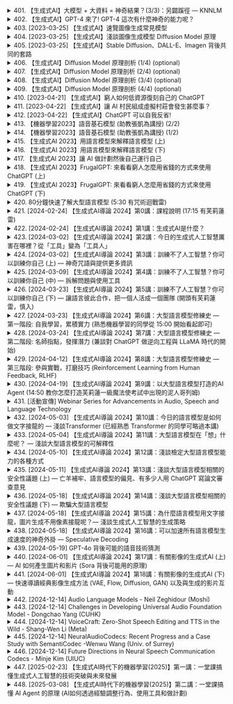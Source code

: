 <details>
<summary>401. 【生成式AI】大模型 + 大資料 = 神奇結果？(3/3)：另闢蹊徑 — KNNLM</summary><br>

<a href="https://www.youtube.com/watch?v=V-3ksGCjehU" target="_blank">
    <img src="https://img.youtube.com/vi/V-3ksGCjehU/maxresdefault.jpg" 
        alt="[Youtube]" width="200">
</a>

# 【生成式AI】大模型 + 大資料 = 神奇結果？(3/3)：另闢蹊徑 — KNNLM


</details>

<details>
<summary>402. 【生成式AI】GPT-4 來了! GPT-4 這次有什麼神奇的能力呢？</summary><br>

<a href="https://www.youtube.com/watch?v=kslijcrYizE" target="_blank">
    <img src="https://img.youtube.com/vi/kslijcrYizE/maxresdefault.jpg" 
        alt="[Youtube]" width="200">
</a>

# 【生成式AI】GPT-4 來了! GPT-4 這次有什麼神奇的能力呢？


</details>

<details>
<summary>403. [2023-03-25] 【生成式AI】速覽圖像生成常見模型</summary><br>

<a href="https://www.youtube.com/watch?v=z83Edfvgd9g" target="_blank">
    <img src="https://img.youtube.com/vi/z83Edfvgd9g/maxresdefault.jpg" 
        alt="[Youtube]" width="200">
</a>

# 【生成式AI】速覽圖像生成常見模型

### 影像常用生成模型速覽：核心概念與整理

#### 1. 核心主題
- 探討各種影像生成模型（如變分自編碼器 (VAE)、流式基模 (Flow-based Model)、擴散模型 (Diffusion Model)）及其共同點與差異。
- 強調這些模型在現代深度學習中的應用，尤其是Stable Diffusion等先進模型的成功。

#### 2. 主要觀念
- **生成模型**：通過神經網絡生成逼真的影像數據。
- **主要模型類型**：
  - **變分自編碼器 (VAE)**：結合編碼器和解碼器，學習數據的 latent representation。
  - **流式基模 (Flow-based Model)**：通過可逆變換將簡單分布映射到複雜數據分布。
  - **擴散模型 (Diffusion Model)**：逐步去噪的過程模擬物理擴散過程。

#### 3. 問題原因
- **生成低質量影像**：早期生成模型如GAN在某些情況下生成模糊或不連貫的影像。
- **缺乏解碼機制**：部分模型（如純擴散模型）依賴於複雜的解碼步驟，可能不夠高效。

#### 4. 解決方法
- **變分自編碼器 (VAE)**：
  - 引入KL散度，優化 latent space 的分布。
  - 使用可學習的編碼器和解碼器網絡，提升生成質量。
  
- **流式基模 (Flow-based Model)**：
  - 設計 invertible 網絡（如耦合層），確保編碼和解碼過程可逆。
  - 通過多次變換將簡單分布（如正態分布）轉化爲複雜數據分布。

- **擴散模型 (Diffusion Model)**：
  - 模擬物理擴散過程，逐步添加噪聲並學習去噪過程。
  - 使用 U-Net 等架構進行高效去噪。

#### 5. 優化方式
- **結合GAN**：將GAN的判別器與VAE、Flow-based或Diffusion Model結合，提升生成質量。
  - **VaE + GAN**：優化 latent space 的分布，使生成影像更接近真實數據分布。
  - **Flow-based Model + GAN**：通過判別器引導流網絡學習更好的映射。
  - **Diffusion Model + GAN**：GAN用於監督去噪過程，提升生成速度和質量。

- **混合架構**：
  - 在解碼過程中使用多層擴散步驟（如Stable Diffusion），增強生成能力。
  - 結合文本到影像的條件生成模型，實現更靈活的應用。

#### 6. 結論
- 各種影像生成模型各有優劣，選擇合適的模型取決於具體應用場景和需求。
- 擴散模型近年來表現突出，尤其在結合其他技術（如文本到影像）後展現出強大的生成能力。
- 綜合不同模型的優勢，未來的研究方向可能包括更高效的架構設計和多模態應用。

---

### 總結
這篇文章全面介紹了幾種主流的影像生成模型，分析了它們的核心原理、優缺點及優化方法，並強調了結合多種技術（如GAN）的重要性。擴散模型因其強大的生成能力而備受關注，但其他模型如VAE和Flow-based Model在特定場景下仍有其價值。未來的研究將進一步探索這些模型的融合與創新應用。
</details>

<details>
<summary>404. [2023-03-25] 【生成式AI】淺談圖像生成模型 Diffusion Model 原理</summary><br>

<a href="https://www.youtube.com/watch?v=azBugJzmz-o" target="_blank">
    <img src="https://img.youtube.com/vi/azBugJzmz-o/maxresdefault.jpg" 
        alt="[Youtube]" width="200">
</a>

# 【生成式AI】淺談圖像生成模型 Diffusion Model 原理

# 文章整理：基於擴散模型的文字輔助去噪算法研究

## 1. 核心主題
- 探討如何在圖像生成任務中結合文本描述信息，提升圖像去噪效果。

## 2. 主要觀念
- 擴散模型（Diffusion Model）是一種有效的圖像生成方法，其核心在於逐步去除圖像中的噪聲。
- 文本描述能夠爲圖像生成提供額外的語義信息，幫助模型更準確地恢復清晰圖像。

## 3. 問題原因
- 單純基於圖像的去噪過程缺乏上下文信息，難以處理複雜的圖像細節和語義結構。
- 數據量不足導致模型泛化能力有限，尤其在面對多樣化場景時表現不佳。

## 4. 解決方法
### (1) 擴散模型基本框架
- 利用逐步遞減的噪聲水平進行圖像去噪，每個步驟中使用一個噪聲預測網絡（Noise Predictor）估計當前步的噪聲，並將其從圖像中去除。
- 每一步去噪過程引入文本描述作爲額外輸入，指導噪聲預測網絡生成更符合語義的噪聲。

### (2) 文本輔助去噪機制
- 在每一步擴散過程中，將文本描述與當前圖像特徵相結合，通過多模態融合提升去噪效果。
- 通過在訓練階段同時優化圖像和文本信息，使模型能夠理解並利用文本內容指導圖像恢復。

## 5. 優化方式
- 使用大規模多模態數據集（如Lion）進行訓練，包含豐富的圖像和對應的文字描述，涵蓋多種語言。
- 在去噪過程中動態調整文本輸入的重要性，使其在不同階段發揮適當作用。

## 6. 結論
- 文本輔助擴散模型顯著提升了圖像去噪的效果，尤其在處理複雜場景和細節時表現優異。
- 大規模多模態數據的使用是提升模型性能的關鍵因素。
- 未來研究可進一步探索更高效的多模態融合方法，以及如何優化文本輸入的影響權重。
</details>

<details>
<summary>405. [2023-03-25] 【生成式AI】Stable Diffusion、DALL-E、Imagen 背後共同的套路</summary><br>

<a href="https://www.youtube.com/watch?v=JbfcAaBT66U" target="_blank">
    <img src="https://img.youtube.com/vi/JbfcAaBT66U/maxresdefault.jpg" 
        alt="[Youtube]" width="200">
</a>

# 【生成式AI】Stable Diffusion、DALL-E、Imagen 背後共同的套路

### 總述
本文介紹了一種基於擴散模型（Diffusion Model）的文字到圖像生成框架，提出了一個三階段的文字影像生成方法，並詳細解構了每個階段的核心技術與實現方式。

---

### 核心主題
- 文字到圖像的生成框架。
- 擴散模型在中間產物生成中的應用。
- 中間產物處理與解碼器的作用。

---

### 主要觀念
1. **文字編碼**：  
   - 文字通過編碼器（Encoder）轉換為語義向量，捕捉文本的 semantics information。  
   - 這些語義向量用於指導圖像生成的後續步驟。

2. **中間產物生成**：  
   - 使用擴散模型對中間產物（如 Latent Representation）逐步去噪。  
   - 擴散模型的核心在於反覆添加和去除雜訊，最終生成清晰的中間產物。

3. **圖像解碼**：  
   - 中間產物通過解碼器（Decoder）轉換為最終的彩色圖像。  
   - 解碼器負責將壓縮的表徵重建為具體的視覺內容。

---

### 問題原因
- 傳統擴散模型直接在像素級別添加雜訊，導致生成過程缺乏 semantics guidance。
- 文字到圖像的映射需要精確控制圖像的語意結構和細節。

---

### 解決方法
1. **Latent Representation 的引入**：  
   - 使用編碼器將原始圖像轉換為低維度的 Latent Representation。  
   - 在擴散過程中，雜訊直接添加到 Latent Representation 上，而非像素級別，降低了計算複雜度。

2. **階層式去噪**：  
   - 通過多個去噪步驟（Denoising Steps），逐步恢復 Latent Representation 的語義信息。  
   - 每一步都使用 Noise Predictor 來預測並去除雜訊，最終獲得清晰的中間產物。

3. **Decoder 的作用**：  
   - 解碼器將最終的 Latent Representation 轉換為具體的圖像像素。  
   - 解碼器的設計需考慮如何將低維度表徵重建為高質量的彩色圖像。

---

### 優化方式
1. **逐級去噪**：  
   - 通過多個步驟逐步恢復 Latent Representation，避免一次性去噪帶來的不穩定性。  
   - 每一步都加入雜訊，確保生成過程的可控性。

2. **語義指導**：  
   - 文字編碼器提供的語義向量用於指導擴散模型的去噪過程，使生成的圖像更符合文本描述。  
   - 這降低了盲態去噪的不確定性，提高了生成結果的質量。

3. **中間產物的可視化**：  
   - 在生成過程中，Intermediate Representation 可被解碼為模糊圖像，提供反饋用於調整模型參數。  
   - 這有助於調試和優化生成效果。

---

### 結論
1. **技術總結**：  
   - 文字到圖像的生成需要將文本信息轉換為可視化的表徵，並通過擴散模型逐步恢復語義結構。  
   - 中間產物（如 Latent Representation）在生成過程中起到了橋樑作用。

2. **未來方向**：  
   - 可進一步優化編碼器和解碼器的架構，提升生成圖像的質量和效率。  
   - 探索更多語義指導方法，使生成結果更符合文本描述。  

3. **實踐意義**：  
   - 本文提出的方法為文字到圖像的生成提供了一個高效的框架，可應用於多種視覺合成任務。  
   - 擴散模型在中間產物上的應用開拓了新的研究方向。
</details>

<details>
<summary>406. 【生成式AI】Diffusion Model 原理剖析 (1/4) (optional)</summary><br>

<a href="https://www.youtube.com/watch?v=ifCDXFdeaaM" target="_blank">
    <img src="https://img.youtube.com/vi/ifCDXFdeaaM/maxresdefault.jpg" 
        alt="[Youtube]" width="200">
</a>

# 【生成式AI】Diffusion Model 原理剖析 (1/4) (optional)


</details>

<details>
<summary>407. 【生成式AI】Diffusion Model 原理剖析 (2/4) (optional)</summary><br>

<a href="https://www.youtube.com/watch?v=73qwu77ZsTM" target="_blank">
    <img src="https://img.youtube.com/vi/73qwu77ZsTM/maxresdefault.jpg" 
        alt="[Youtube]" width="200">
</a>

# 【生成式AI】Diffusion Model 原理剖析 (2/4) (optional)


</details>

<details>
<summary>408. 【生成式AI】Diffusion Model 原理剖析 (3/4) (optional)</summary><br>

<a href="https://www.youtube.com/watch?v=m6QchXTx6wA" target="_blank">
    <img src="https://img.youtube.com/vi/m6QchXTx6wA/maxresdefault.jpg" 
        alt="[Youtube]" width="200">
</a>

# 【生成式AI】Diffusion Model 原理剖析 (3/4) (optional)


</details>

<details>
<summary>409. 【生成式AI】Diffusion Model 原理剖析 (4/4) (optional)</summary><br>

<a href="https://www.youtube.com/watch?v=67_M2qP5ssY" target="_blank">
    <img src="https://img.youtube.com/vi/67_M2qP5ssY/maxresdefault.jpg" 
        alt="[Youtube]" width="200">
</a>

# 【生成式AI】Diffusion Model 原理剖析 (4/4) (optional)


</details>

<details>
<summary>410. [2023-04-21] 【生成式AI】窮人如何低資源復刻自己的 ChatGPT</summary><br>

<a href="https://www.youtube.com/watch?v=rK_rZFew1yc" target="_blank">
    <img src="https://img.youtube.com/vi/rK_rZFew1yc/maxresdefault.jpg" 
        alt="[Youtube]" width="200">
</a>

# 【生成式AI】窮人如何低資源復刻自己的 ChatGPT

### 核心主題  
文章圍繞貧困條件下如何利用低資源複合自己的Chain GPT展開討論，探討了在有限資源背景下，通過知識遷移、自我一致性和增強學習等方法提升語言模型性能的策略。

---

### 主要觀念  
1. **知識遷移（Knowledge Destination）**：將大型語言模型作為老師，指導小模型學習，從而提升小模型的能力。  
2. **自我一致性（Self Consistency）**：讓同一模型多次回答問題，通過眾數答案提高正確率。  
3. **增強學習（Reinforcement Learning）**：利用模擬人類反饋（如GPT-4）進行模型優化。  
4. **數據反哺（Self-training）**：利用模型自動生成的數據對其進行微調，進一步提升性能。

---

### 問題原因  
1. **資源限制**：在貧困條件下，無法直接獲得足夠的算力和高質量數據來訓練大型語言模型。  
2. **數據質ᰁ不足**：可用數據可能存在偏差或不完整，影響模型性能。  
3. **自我提升瓶頸**：傳統方法難以突破模型能力的瓶頸，尤其是在缺乏外部數據的情況下。

---

### 解決方法  
1. **知識遷移**：利用已有大型語言模型（如GPT-4）作為老師，指導小模型學習。  
2. **自我一致性**：通過多次詢問同一問題並取眾數答案，提高模型的穩定性和正確率。  
3. **增強學習**：模擬真實用戶反饋，利用GPT-4生成偏好數據，進行模型訓練。  
4. **數據反哺**：收集Self Consistency過程中生成的高質量數據，對模型進行微調，進一步提升性能。

---

### 優化方式  
1. **知識遷移優化**：選擇更適合小模型學習的大模型數據，例如人機交互數據，提高遷移效果。  
2. **自我一致性優化**：結合多樣化的問題類型和數據來源，進一步提升模型的泛化能力。  
3. **增強學習策略**：設計更有效的反饋生成 mechanism，模擬更逼真的用戶行為。  
4. **數據反哺機制**：建立高效的數據收集和利用框架，最大化自動生成數據的價值。

---

### 結論  
文章提出了一套基於低資源條件下的 Chain GPT 設計方案，通過知識遷移、自我一致性和增強學習等技術，有效提升了模型性能。研究結果表明，貧困條件下仍可利用現有工具和策略，實現語言模型的進階優化，為類似場景提供了有益參考。
</details>

<details>
<summary>411. [2023-04-22] 【生成式AI】讓 AI 村民組成虛擬村莊會發生甚麼事？</summary><br>

<a href="https://www.youtube.com/watch?v=G44Lkj7XDsA" target="_blank">
    <img src="https://img.youtube.com/vi/G44Lkj7XDsA/maxresdefault.jpg" 
        alt="[Youtube]" width="200">
</a>

# 【生成式AI】讓 AI 村民組成虛擬村莊會發生甚麼事？

### 核心主題
- **Agent-Based Simulation**：基於代理的_simulation_用於模擬多agent系統的互動。
- **情節設計與劇情發展**：通過_agent_之間的互動來推動故事情節的發展。

### 主要觀念
1. **Agent 的行為特性**：
   - **Agent** 是具有簡單記憶能力的實體，能根據過去的經驗和當前狀態做出反應。
   - Agent 行為模式溫和，避免狗血情節，保持劇情的合理性和低風險。

2. **情節推動機制**：
   - 通過AGENT之間的信息傳播來推動主要情節的發展。
   - 情人節活動作為情節的核心事件，促進AGENT之間的情感交流。

3. **情節走向與結局**：
   - 克勞斯和瑪莉亞在情人節當天互相告白，最終走在一起。
   - 代理人互動促成浪漫情節的發生。

### 問題原因
1. **技術限制**：
   - 模擬器運行速度緩慢，未能及時看到情人節當天的情節發展。
   - 系統設置的簡陋性導致劇情細節不足。

2. **情節設計缺陷**：
   - 劇情缺乏深度和張力，AGENT 行為過於溫和，難以製造戲劇性衝突。
   - 情人節活動 turnout 低，未能充分展現情節的吸引力。

3. **交互限制**：
   - AGENT之間的互動受限，無法展現更豐富的情感表達。

### 解決方法
1. **技術改進**：
   - 提升模擬器運行效率，確保情節能夠順利呈現。
   - 增強系統設置，提供更多劇情細節和可能性。

2. **情節優化**：
   - 引入更多戲劇性元素，增加AGENT之間的互動與衝突。
   - 設計更有吸引力的情節來提升用戶參與度。

3. **交互改進**：
   - 確保AGENT能展現豐富的情感表達，提升情節的吸引力。

### 優化方式
1. **技術層面**：
   - 使用更高效的模擬引擎，加速系統運行。
   - 提供更詳細的劇情設定，豐富用戶體驗。

2. **內容設計**：
   - 增加AGENT之間的潛在衝突和互動，提升情節張力。
   - 設計多線情節，增加故事層次感。

3. **用戶交互**：
   - 提供更多的劇情選擇，讓用戶影響故事走向。
   - 加強AGENT的情感表達，使情節更加生動。

### 結論
- 本研究展示了基於AGENT的_simulation 在情芽數值化設計中的應用。
- 雖然在技術和情節設計上存在一些限制，但AGENT之間的互動為情節發展提供了新的可能性。
- 未來的研究可進一步優化AGENT行為模式，豐富情節內容，提升故事吸引力。
</details>

<details>
<summary>412. [2023-04-22] 【生成式AI】ChatGPT 可以自我反省!</summary><br>

<a href="https://www.youtube.com/watch?v=m7dUFlX-yQI" target="_blank">
    <img src="https://img.youtube.com/vi/m7dUFlX-yQI/maxresdefault.jpg" 
        alt="[Youtube]" width="200">
</a>

# 【生成式AI】ChatGPT 可以自我反省!

# 大型語言模型自我反省能力研究

## 核心主題  
大型語言模型（Large Language Models, LLMs）具備自我反省與優化的能力，通過反思過去的行爲和結果，改進未來任務的執行效果。

## 主要觀念  
1. **主動反省機制**：LLMs能夠生成檢討報告（Reflection），分析自身在完成任務過程中的錯誤和不足。
2. **In-Context Learning**：通過提供少量檢討報告範例，LLMs可以學習如何撰寫有效的反思內容。
3. **行爲改進**：基於反思結果，LLMs調整後續行動策略，提升任務成功率。

## 問題原因  
1. **忽略關鍵信息**：在執行任務時，模型可能未能充分利用環境中所有相關信息，導致目標未達成。
2. **策略性缺陷**：缺乏有效的行動計劃或忽視某些步驟，影響任務完成效率。

## 解決方法  
1. **生成檢討報告（Reflection）**：通過自動生成反思內容，識別任務執行中的問題和失誤。
2. **提供學習範例**：利用In-Context Learning技術，教授模型如何有效撰寫反思報告，提升自我改進能力。

## 優化方式  
1. **歷史行爲回顧**：系統性地分析過去的行爲記錄，發現規律和潛在問題。
2. **策略調整**：根據反思結果，優化行動步驟，確保關鍵目標的實現。

## 結論  
大型語言模型通過自我反省與優化機制，能夠在不修改內部參數的情況下，顯著提升任務執行效率。這種能力使LLMs具備更高的自主性和適應性，未來有望在更多領域中獨立完成複雜任務。
</details>

<details>
<summary>413. 【機器學習2023】語音基石模型 (助教張凱為講授) (2/2)</summary><br>

<a href="https://www.youtube.com/watch?v=HTAq-CPrU5s" target="_blank">
    <img src="https://img.youtube.com/vi/HTAq-CPrU5s/maxresdefault.jpg" 
        alt="[Youtube]" width="200">
</a>

# 【機器學習2023】語音基石模型 (助教張凱為講授) (2/2)


</details>

<details>
<summary>414. 【機器學習2023】語音基石模型 (助教張凱為講授) (1/2)</summary><br>

<a href="https://www.youtube.com/watch?v=m7Be7ppR6q0" target="_blank">
    <img src="https://img.youtube.com/vi/m7Be7ppR6q0/maxresdefault.jpg" 
        alt="[Youtube]" width="200">
</a>

# 【機器學習2023】語音基石模型 (助教張凱為講授) (1/2)


</details>

<details>
<summary>415. 【生成式AI 2023】用語言模型來解釋語言模型 (上)</summary><br>

<a href="https://www.youtube.com/watch?v=GBXm30qRAqg" target="_blank">
    <img src="https://img.youtube.com/vi/GBXm30qRAqg/maxresdefault.jpg" 
        alt="[Youtube]" width="200">
</a>

# 【生成式AI 2023】用語言模型來解釋語言模型 (上)


</details>

<details>
<summary>416. 【生成式AI 2023】用語言模型來解釋語言模型 (下)</summary><br>

<a href="https://www.youtube.com/watch?v=OOvhBIIHITE" target="_blank">
    <img src="https://img.youtube.com/vi/OOvhBIIHITE/maxresdefault.jpg" 
        alt="[Youtube]" width="200">
</a>

# 【生成式AI 2023】用語言模型來解釋語言模型 (下)


</details>

<details>
<summary>417. 【生成式AI 2023】讓 AI 做計劃然後自己運行自己</summary><br>

<a href="https://www.youtube.com/watch?v=eQNADlR0jSs" target="_blank">
    <img src="https://img.youtube.com/vi/eQNADlR0jSs/maxresdefault.jpg" 
        alt="[Youtube]" width="200">
</a>

# 【生成式AI 2023】讓 AI 做計劃然後自己運行自己


</details>

<details>
<summary>418. 【生成式AI 2023】FrugalGPT: 來看看窮人怎麼用省錢的方式來使用 ChatGPT (上)</summary><br>

<a href="https://www.youtube.com/watch?v=vxxPtDCb9Go" target="_blank">
    <img src="https://img.youtube.com/vi/vxxPtDCb9Go/maxresdefault.jpg" 
        alt="[Youtube]" width="200">
</a>

# 【生成式AI 2023】FrugalGPT: 來看看窮人怎麼用省錢的方式來使用 ChatGPT (上)


</details>

<details>
<summary>419. 【生成式AI 2023】FrugalGPT: 來看看窮人怎麼用省錢的方式來使用 ChatGPT (下)</summary><br>

<a href="https://www.youtube.com/watch?v=VpKN3KvSK6c" target="_blank">
    <img src="https://img.youtube.com/vi/VpKN3KvSK6c/maxresdefault.jpg" 
        alt="[Youtube]" width="200">
</a>

# 【生成式AI 2023】FrugalGPT: 來看看窮人怎麼用省錢的方式來使用 ChatGPT (下)


</details>

<details>
<summary>420. 80分鐘快速了解大型語言模型 (5:30 有咒術迴戰雷)</summary><br>

<a href="https://www.youtube.com/watch?v=wG8-IUtqu-s" target="_blank">
    <img src="https://img.youtube.com/vi/wG8-IUtqu-s/maxresdefault.jpg" 
        alt="[Youtube]" width="200">
</a>

# 80分鐘快速了解大型語言模型 (5:30 有咒術迴戰雷)


</details>

<details>
<summary>421. [2024-02-24] 【生成式AI導論 2024】第0講：課程說明 (17:15 有芙莉蓮雷)</summary><br>

<a href="https://www.youtube.com/watch?v=AVIKFXLCPY8" target="_blank">
    <img src="https://img.youtube.com/vi/AVIKFXLCPY8/maxresdefault.jpg" 
        alt="[Youtube]" width="200">
</a>

# 【生成式AI導論 2024】第0講：課程說明 (17:15 有芙莉蓮雷)

### 小節一：課程介紹
- **核心主題**：本課程為「深層式人工智慧導論」，旨在提供人工智能的基本概念和實踐經驗。
- **主要內容**：
  - 課程包含十個作業，涵蓋程式設計和模型訓練。
  - 每週公告一個作業，總體負擔適中，適合通識教育。

### 小節二：作業要求與挑戰
- **作業分類**：
  - 簡單作業（如繪制三角形）：送分題，輕松完成。
  - 中等難度作業：需一定時間完成。
  - 高難度作業（涉及模型訓練）：需要數小時甚至更長時間。
- **挑戰**：
  - 模型訓練耗時較長，可能影響截止日期前的提交。

### 小節三：資源與支持
- **資源提供**：
  - 使用CodeLab或Cargo平臺進行程式訓練。
  - 無需自備GPU，均由平臺提供算力支持。
- **外部合作**：
  - 感謝NTK達芬奇團隊的支持，提供算力和平臺批改作業。

### 小節四：模型訓練的考量
- **訓練時間**：
  - 近年來訓練時間大幅縮短，從三天到數小時。
  - 學生可在截止日期前完成訓練，避免臨時抱佛腳。
- **未來建議**：
  - 推薦學生提前規劃時間，避免因訓練耗時影響進度。

### 小節五：課程設計與目標
- **課程定位**：
  - 適合作為通識教育，提供豐富的學習內容。
  - 作為選修課負擔較輕，適合不同需求的學生。
- **教學目標**：
  - 掌握人工智能的基本概念和實踐技能。
  - 鼓勵學生對AI技術的深入理解和實際應用。

### 小節六：作業批改方式
- **批改工具**：
  - 使用大型語言模型（如GPT）進行作業批改。
  - 提高批改效率和一致性，確保公平性。

### 小節七：課程未來安排
- **pecial講座**：
  - 3月15日：MTK團隊分享生成式AI的應用與看法。
  - 5月24日：MTK技術團隊討論大型語言模型的開發經驗。

### 小結
本課程通過系統化的作業設計和豐富的資源支持，幫助學生掌握深度學習的基本知識和實踐技能。同時，.course emphasizes the importance of understanding AI technology and its practical applications, preparing students for future challenges in the field.
</details>

<details>
<summary>422. [2024-02-24] 【生成式AI導論 2024】第1講：生成式AI是什麼？</summary><br>

<a href="https://www.youtube.com/watch?v=JGtqpQXfJis" target="_blank">
    <img src="https://img.youtube.com/vi/JGtqpQXfJis/maxresdefault.jpg" 
        alt="[Youtube]" width="200">
</a>

# 【生成式AI導論 2024】第1講：生成式AI是什麼？

### 小節結構：

1. **核心主題**
   - 生成式人工智慧（Generative AI）的概念與發展。
   - 自然語言處理模型（如ChatGPT）的技術背景。
   - 生產策略在各領域（如圖片生成）中的應用。

2. **主要觀念**
   - 深層學習（Deep Learning）在生成式AI中的重要性。
   - 自動回gressive生成方法（Autoregressive Generation）及其應用。
   - 翻譯任務作為生成式AI的典型例子。

3. **問題原因**
   - 早期生成式AI技術存在的局限性，導致其未廣泛應用。
   - 技術更新換代快，舊有技術如深度學習快速被新策略取代。

4. **解決方法**
   - 採用自動回gressive生成策略（Autoregressive Generation）提升模型性能。
   - 拆解複雜物件為更小單位，按固定順序生成。

5. **優化方式**
   - 研究不同的GenerationStrategy以進一步改進模型。
   - 藉助大型語言模型（如GPT系列）提升生成能力。

6. **結論**
   - 生成式AI技術經過多年發展已取得顯著進步。
   - 將繼續研究與優化，推動更多應用落地。
</details>

<details>
<summary>423. [2024-03-02] 【生成式AI導論 2024】第2講：今日的生成式人工智慧厲害在哪裡？從「工具」變為「工具人」</summary><br>

<a href="https://www.youtube.com/watch?v=glBhOQ1_RkE" target="_blank">
    <img src="https://img.youtube.com/vi/glBhOQ1_RkE/maxresdefault.jpg" 
        alt="[Youtube]" width="200">
</a>

# 【生成式AI導論 2024】第2講：今日的生成式人工智慧厲害在哪裡？從「工具」變為「工具人」

# 文章重點整理

## 核心主題
- **人工智慧模型的限制與人類的因應策略**：探討現有AI模型的局限性，並提出人類如何透過改進自身溝通方式或訓練自有模型來克服這些限制。

## 主要觀念
1. **AI模型的固有特性**：
   - AI模型（如GPT）具備固定的函數特性，其輸出受制於內部參數且無法輕易修改。
   - 模型的行為和反應在設計之初已確定，用戶通常無法改變其核心邏輯。

2. **AI模型的局限性**：
   - 模型可能無法完全理解或滿足特定的輸入需求，導致輸出不符合期望。
   - 政治 correctness 過度可能引發意外問題（如Google Gemini事件）。

3. **人類的因應策略**：
   - **Prompt Engineering**：透過精心設計的提示（Prompt），引導模型產出理想結果。
   - **自我調整**：提升自身的提問技巧，提供更清晰或額外的資訊以優化與AI的互動。
   - **自訓模型**：利用開源模型（如Meta的Llama）調整參數，使其輸出更符合需求。

## 問題原因
- **模型限制**：
  - 現有AI模型的參數固定，用戶無法直接修改其核心行為。
  - 模型可能因設計缺陷或過度的政治 correctness 而引發不期望的結果。

- **溝通障礙**：
  - 人類與AI之間存在理解上的鴻溝，導致輸出不符合期望。

## 解決方法
1. **Prompt Engineering**：
   - 遷移提問方式，提供更清晰或額外的資訊，以引導模型產出理想的輸出。
   - 視為人類與AI溝通的藝術，透過巧妙設計提示來達成目的。

2. **自我調整**：
   - 提升自身的能力，如學習如何有效地與AI互動，提供更精準的指令或背景資訊。

3. **自訓模型**：
   - 利用開源模型，根據需求調整其參數，以獲得更符合期望的輸出。
   - 對模型進行 Surgicial 調整，解決特定問題。

## 優化方式
1. **Prompt Engineering**：
   - 研究並掌握Prompt設計技巧，提升與AI互動的效果。
   - 在下一堂課中進一步探討具體技術和方法。

2. **自我提升**：
   - 遊戲化學習：將自我調整視為一種藝術，提升溝通效率。
   - 提供更詳細或CONTEXTUAL 的指令，幫助模型更好地理解需求。

3. **自訓模型**：
   - 學習如何訓練和調整開源模型的參數，需具備一定的技術能力。
   - 證據-Based 方法：在調整模型時，基於數據和實驗結果進行微調。

## 結論
- **工具進化與人類角色的轉變**：
  - AI已從傳統工具演進為具備自主性的「工具人」，其行為需人類精心引導。
  - 未來，人類需掌握更多策略（如Prompt Engineering和模型訓練），以有效利用AI提升效率。

- **未來展望**：
  - 在下一堂課中，將深入探討Prompt Engineering的實踐技術。
  - 長期而言，學習如何訓練自有模型將成為重要技能。
</details>

<details>
<summary>424. [2024-03-02] 【生成式AI導論 2024】第3講：訓練不了人工智慧？你可以訓練你自己 (上) — 神奇咒語與提供更多資訊</summary><br>

<a href="https://www.youtube.com/watch?v=A3Yx35KrSN0" target="_blank">
    <img src="https://img.youtube.com/vi/A3Yx35KrSN0/maxresdefault.jpg" 
        alt="[Youtube]" width="200">
</a>

# 【生成式AI導論 2024】第3講：訓練不了人工智慧？你可以訓練你自己 (上) — 神奇咒語與提供更多資訊

### 文章整理重點

#### 一、核心主題
- **語言模型的在上下文中學習（In-context Learning）**  
  探討語言模型如何通過在特定情境下學習來完成任務，尤其是在缺乏直接訓練數據的情況下。

#### 二、主要觀念
1. **在上下文中學習的定義與機制**
   - 模型通過閱讀額外提供的資料（如教科書），理解並執行特定任務。
2. **零樣本學習與有指導學習的區別**
   - 零樣本學習：模型直接面對從未見過的任務，無法完成。
   - 有指導學習：模型在任務前提供相關資料，能夠完成。

#### 三、問題原因
1. **缺乏上下文支持**
   - 在沒有額外信息的情況下，語言模型無法正確執行特定任務（如翻譯稀少語言）。
2. **模型的固定性**
   - 模型的參數和能力在訓練階段已經固定，後續的學習依賴於提供的上下文。

#### 四、解決方法
1. **提供相關資料作爲上下文**
   - 在執行任務前，爲模型提供相關的背景資料或教科書，幫助其理解任務。
2. **設計有效的學習情境**
   - 通過結構化的方式引導模型閱讀和理解額外信息，提升其在特定任務中的表現。

#### 五、優化方式
1. **優化上下文提供的方法**
   - 確保提供的資料足夠詳細且相關性強。
2. **增強模型的靈活性**
   - 在模型設計上增加適應性，使其能夠更好地利用提供的上下文信息。

#### 六、結論
- **在上下文中學習的重要性**
  - 模型在缺乏直接訓練數據的情況下，通過提供額外的信息可以顯著提升其任務執行能力。
- **模型的局限性**
  - 目前的語言模型依賴於提供的上下文，一旦沒有相關信息支持，任務執行能力會大幅下降。

---

### 參考文字段落
1. 第1段：介紹主題與核心問題。  
2. 第2段：探討在上下文中學習的定義與機制。  
3. 第3段：描述零樣本學習與有指導學習的區別。  
4. 第4段：分析模型缺乏上下文支持的問題原因。  
5. 第5段：提出通過提供額外資料來解決問題的方法。  
6. 第6段：總結在上下文中學習的核心結論。
</details>

<details>
<summary>425. [2024-03-09] 【生成式AI導論 2024】第4講：訓練不了人工智慧？你可以訓練你自己 (中) — 拆解問題與使用工具</summary><br>

<a href="https://www.youtube.com/watch?v=lwe3_x50_uw" target="_blank">
    <img src="https://img.youtube.com/vi/lwe3_x50_uw/maxresdefault.jpg" 
        alt="[Youtube]" width="200">
</a>

# 【生成式AI導論 2024】第4講：訓練不了人工智慧？你可以訓練你自己 (中) — 拆解問題與使用工具

### 小節一：核心主題
- 探討大型語言模型（LLMs）在工具使用中的能力與挑戰。
- 分析LLMs如何通過自動生成適當的操作符和指令來調用外部工具。

### 小節二：主要觀念
1. **工具調用機制**：
   - LLMs能夠識別何時需要外部工具，並生成相應操作符以調用這些工具。
   - 工具的輸出結果會被整合到LLMs的後續推理過程中。

2. **工具使用中的問題**：
   - 語言模型在某些情況下會誤判何時以及如何使用工具，導致錯誤的結果。
   - 對於特定指令（如繪圖或表格生成）的過度敏感性。

3. **現有解決方案**：
   - 引入強化學習機制來優化模型對工具使用的判斷。
   - 使用特定策略（如AnyTool框架）以最大化工具使用的效率和準確性。

### 小節三：問題原因
- 模型在自我決定使用工具時，缺乏足夠的訓練數據或明確的指令，導致誤判。
- 對某些關鍵詞（如「繪圖」或「翻譯」）的過度敏感，觸發不必要的工具調用。

### 小節四：解決方法
1. **強化學習優化**：
   - 通過獎勵機制，引導模型在需要工具時準確生成操作符，並避免誤用工具。
   
2. **框架支持**：
   - 使用先進的框架（如AnyTool）來規範和優化工具調用流程。

3. **錯誤校正**：
   - 增加對常見錯誤模式的訓練，提高模型對工具使用的準確性。

### 小節五：優化方式
1. **提升訓練數據的質量和多樣性**：
   - 包括更多涉及工具使用的情境，幫助模型更好地理解何時何地調用工具。
   
2. **改進模型的指令理解和生成能力**：
   - 通過微調使模型更擅長解析用戶意圖，並準確生成相應的操作符。

3. **引入監控和反饋機制**：
   - 實時檢測模型在工具使用中的錯誤，並提供反饋以優化其行爲。

### 小節六：結論
- 大型語言模型具備強大的工具調用能力，但在靈活性和準確性上仍需進一步提升。
- 通過結合強化學習、先進框架和持續優化策略，可以顯著增強LLMs的工具使用效率和效果。
</details>

<details>
<summary>426. [2024-03-23] 【生成式AI導論 2024】第5講：訓練不了人工智慧？你可以訓練你自己 (下) — 讓語言彼此合作，把一個人活成一個團隊 (開頭有芙莉蓮雷，慎入)</summary><br>

<a href="https://www.youtube.com/watch?v=inebiWdQW-4" target="_blank">
    <img src="https://img.youtube.com/vi/inebiWdQW-4/maxresdefault.jpg" 
        alt="[Youtube]" width="200">
</a>

# 【生成式AI導論 2024】第5講：訓練不了人工智慧？你可以訓練你自己 (下) — 讓語言彼此合作，把一個人活成一個團隊 (開頭有芙莉蓮雷，慎入)

### 核心主題
- 語言模型（LLM）的團隊協作與未來發展。
- 探討語言模型在複雜任務中的潛力及挑戰。

### 主要觀念
1. **語言模型的專業分工**：
   - 每個語言模型專注於特定領域，形成專業化的分工體系。
2. **團隊協作的可能性**：
   - 語言模型可以組成團隊，共同完成複雜的任務。
3. **動態優化機制**：
   - 引入績效評估和反饋系統，優化團隊結構和效率。

### 問題原因
- 當前語言模型在複雜真實世界任務中的能力有限。
- 單一模型難以覆蓋所有領域的需求。
- 團隊協作機制尚未成熟。

### 解決方法
1. **專業分工**：
   - 開發專注於特定領域的語言模型，提升整體團隊的能力。
2. **團隊構建工具**：
   - 利用開源平臺（如Meta、ChatDev）管理語言模型團隊。
3. **動態優化網絡**：
   - 通過績效評估和反饋機制，優化團隊成員的工作表現。

### 優 化方式
1. **動態LLM代理網絡（Dynamic LLM Agent Network）**：
   - 基於工作內容的績效評分，篩選和優化團隊成員。
2. **專業技能提升**：
   - 提供針對不同領域的語言模型訓練，增強專業能力。

### 結論
- 語言模型未來可能通過專業化分工和團隊協作，承擔更多複雜任務。
- 雖然目前技術仍需完善，但其發展潛力巨大，爲未來的智能化社會提供新思路。
</details>

<details>
<summary>427. [2024-03-23] 【生成式AI導論 2024】第6講：大型語言模型修練史 — 第一階段: 自我學習，累積實力 (熟悉機器學習的同學從 15:00 開始看起即可)</summary><br>

<a href="https://www.youtube.com/watch?v=cCpErV7To2o" target="_blank">
    <img src="https://img.youtube.com/vi/cCpErV7To2o/maxresdefault.jpg" 
        alt="[Youtube]" width="200">
</a>

# 【生成式AI導論 2024】第6講：大型語言模型修練史 — 第一階段: 自我學習，累積實力 (熟悉機器學習的同學從 15:00 開始看起即可)

### 文章核心主題
本篇文章主要探討了大型語言模型（LLMs）在自我學習階段的局限性及其後續改進的可能性。

### 主要觀念
1. **自我學習的瓶頸**：大型語言模型在未受過人類指導的情況下，雖然能從網路上習得知識，但缺乏有效利用這些知識的能力。
2. **輸出控制的挑戰**：模型在回答問題時往往無法準確作答，可能會反問或提供不相干的答案，顯示出對輸出的控制不足。
3. **Prompt的重要性**：使用適當的提示詞（Prompts）可以顯著提升模型的回答能力，但依賴於嚴謹的Prompt設計。

### 問題原因
1. **無監督學習的缺陷**：自我學習模式下，模型僅能模仿數據中的表達方式，卻無法真正理解其含義。
2. **缺乏明確目標**：模型在未受指導的情況下，不清楚如何將所學知識應用於具體問題。

### 解cision方法
1. **人類介入指導**：通過設計有效的Prompt和模板，引導模型正確回答問題。
2. **後螠訓練**：對模型進行額外的微調或指令精煉（Instruction Tuning），使其更擅長理解和執行特定任務。

### 確優化方式
1. **改進Prompt工程**：不斷優化Prompt的設計，使其更符合模型的輸入需求。
2. **提升模型可控性**：通過模型架構調整或訓練策略的變化，提高模型輸出的可控性和準確性。

### 結論
大型語言模型具備潛在的巨大能力，但其自我學習階段存在明顯限制。透過人類的介入和後續改進，這些模型可以更好地發揮其潛力，為各行業帶來更多價值。
</details>

<details>
<summary>428. [2024-03-24] 【生成式AI導論 2024】第7講：大型語言模型修練史 — 第二階段: 名師指點，發揮潛力 (兼談對 ChatGPT 做逆向工程與 LLaMA 時代的開始)</summary><br>

<a href="https://www.youtube.com/watch?v=Q9cNkUPXUB8" target="_blank">
    <img src="https://img.youtube.com/vi/Q9cNkUPXUB8/maxresdefault.jpg" 
        alt="[Youtube]" width="200">
</a>

# 【生成式AI導論 2024】第7講：大型語言模型修練史 — 第二階段: 名師指點，發揮潛力 (兼談對 ChatGPT 做逆向工程與 LLaMA 時代的開始)

# 文章重點整理

## 核心主題
本文章主要探討大型語言模型（LLM）的發展、訓練數據的重要性以及如何利用現有資源進行微調（Fine-Tuning），特別是基於Meta發布的Llama模型。

---

## 主要觀念
1. **大型語言模型的能力**：如ChatGPT等模型能夠執行多種任務，包括文本生成、電子郵件撰寫、摘要生成等。
2. **訓練數據的重要性**：Instruction Fine Tuning（指令微調）需要高品質的訓練數據來提升模型性能。
3. **數據來源的限制**：獲得人類標註的高品質數據成本高昂且困難。
4. **Meta的策略改變**：Meta發布Llama等大型語言模型，降低了進入LLM開發領域的門檻。

---

## 問題原因
1. **數據匱乏**：缺乏足夠的訓練數據來支持Instruction Fine Tuning。
2. **高成本**：獲得人類標註的數據需要大量時間和資金。
3. **技術門檻**：此前缺少免費且易用的基準模型，限制了個人和小團隊進入LLM開發領域。

---

## 解決方法
1. **逆向工程ChatGPT**：
   - 通過與ChatGPT交互，生成潛在的任務和問題。
   - 使用這些生成的數據進行微調。
2. **利用Llama模型**：
   - Meta發布了Llama等基準大型語言模型，提供了免費的前期訓練參數。
3. **小團隊的策略**：
   - 獲取少量ChatGPT生成的數據，結合Llama進行微調。

---

## 優化方式
1. **數據質量提升**：儘管逆向工程獲得的數據可能不如人類標註數據優質，但仍可作為替代方案。
2. **模型共享與合作**：
   - 學術界和研究機構可以通過合作降低數據收集成本。
3. **技術生態的開放**：
   - 基於Llama等模型的微調方法，降低了LLM開發的進入門檻。

---

## 結論
1. ** democratization of LLM development**：Meta發布Llama後，人人都可以進行大型語言模型的微調，推動了LLM技術的普及。
2. **未來展望**：
   - 更多基準模型的發布將進一步降低進入障礙。
   - 學術研究和實務應用將迎來更多可能性。

---

## 附註
文章最後鼓勵讀者在作業五和六中親自體驗LLM微調，打造屬於自己的語言模型。
</details>

<details>
<summary>429. [2024-04-12] 【生成式AI導論 2024】第8講：大型語言模型修練史 — 第三階段: 參與實戰，打磨技巧 (Reinforcement Learning from Human Feedback, RLHF)</summary><br>

<a href="https://www.youtube.com/watch?v=v12IKvF6Cj8" target="_blank">
    <img src="https://img.youtube.com/vi/v12IKvF6Cj8/maxresdefault.jpg" 
        alt="[Youtube]" width="200">
</a>

# 【生成式AI導論 2024】第8講：大型語言模型修練史 — 第三階段: 參與實戰，打磨技巧 (Reinforcement Learning from Human Feedback, RLHF)

# 文章重點整理：語言模型的訓練與對齊過程

## 核心主題
- **語言模型的訓練與進化**：探討語言模型從初步預訓練到後續微調及增強學習反饋對齊（RLHF）的完整訓練流程。
- **人類偏好對模型的影響**：分析人類在模型訓練中的角色及其對模型性能的塑造作用。

## 主要觀念
1. **(language model training phases)** 語言模型的訓練分為三個階段：
   - **Pre-training（初步預訓練）**：通過大量文本數據進行無監督學習，建立基礎語言能力。
   - **Fine-tuning（微調）**：引入人類教師的指導，進一步優化模型性能。
   - **RLHF（增強學習反饋對齊）**：利用人類回饋提升模型在特定任務上的表現。

2. **(human alignment in AI training)** 人為偏好的對齊：
   - 在微調和RLHF階段，人類教師的偏好和需求被整合到模型訓練中，確保模型行為符合人類期望。
   - 對齊過程旨在平衡模型能力與人類價值觀，防止模型 deviations from intended behaviors.

3. **(challenges in model training)** 設計與訓練中的挑戰：
   - 預訓練模型初期性能有限，需後續階段進一步優化。
   - 人類回饋的主觀性可能引入偏差，影響模型學習方向。

## 問題原因
1. **(limitations of pre-trained models)** 預訓練模型的局限性：
   - 雖然預訓練模型具備基本語言能力，但缺乏特定任務的適應性。
   - 在面對複雜或ambiguous tasks時表現不足。

2. **(subjectivity in human feedback)** 人類回饋的主觀性：
   - 不同人類教師可能提供不同的反饋，導致模型訓練的一致性問題。
   - 人類自身對某些問題的理解可能存在偏見，影響回饋的質量。

3. **(future challenges in AI development)** 未來AI發展的挑戰：
   - 當模型能力超越人類時，如何獲取 accurate feedback 成為難題。
   - 面對人類無法判斷的複雜問題，模型自我進步的機制尚不明確。

## 解決方法
1. **(fine-tuning techniques)** 微調技術：
   - 在預訓練模型基礎上，使用特定數據或任務進行進一步訓練，提升模型在目標領域的性能。

2. **(RLHF mechanisms)** 增強學習反饋對齊機制：
   - 引入人類專家的實時反饋，指導模型行為，使其更符合人類期望。
   - 通過.reward shaping 和.policy gradient methods 等技術實現模型優化。

3. **(future research directions)** 未來研究方向：
   - 探索自動化反饋機制，減少對人類教師的依賴。
   - 開發更 advanced alignment techniques，應對複雜問題的挑戰。

## 優化方式
1. **(improving feedback mechanisms)** 提升反饋機制的有效性：
   - 設計更加客觀和系統化的評分標準，降低主觀性影響。
   - 利用多方反饋或 consensus methods 確保訓練數據的質量。

2. **(enhancing model capabilities)** 增強模型能力：
   - 開發更 advanced architectures 和 training algorithms，提升模型理解和判斷能力。
   - 研究模型自反思和自我修正機制，實現自主學習。

3. **(ensuring ethical AI development)** 確保AI開發的倫理性：
   - 立明確的倫理框架，規範模型訓練和應用過程。
   - 加強跨學科合作，平衡技術發展與社會影響。

## 結論
- **模型訓練的階段性進化**：從初步預訓練到後續微調及RLHF，語言模型的能力逐漸提升，並更加符合人類需求。
- **人為因素的重要性**：在模型訓練中，人類教師的指導扮演關鍵角色，但其主觀性也帶來挑戰。
- **未來發展的潛力與挑戰**：隨著模型能力的提升，如何確保其正確使用和進一步進化成為亟待解決的問題。

---

此文整理展示了語言模型訓練過程中的核心要素，強調了人類在模型對齊中的作用，並提出了未來研究的方向和倫理考量。
</details>

<details>
<summary>430. [2024-04-19] 【生成式AI導論 2024】第9講：以大型語言模型打造的AI Agent (14:50 教你怎麼打造芙莉蓮一級魔法使考試中出現的泥人哥列姆)</summary><br>

<a href="https://www.youtube.com/watch?v=bJZTJ7MjYqg" target="_blank">
    <img src="https://img.youtube.com/vi/bJZTJ7MjYqg/maxresdefault.jpg" 
        alt="[Youtube]" width="200">
</a>

# 【生成式AI導論 2024】第9講：以大型語言模型打造的AI Agent (14:50 教你怎麼打造芙莉蓮一級魔法使考試中出現的泥人哥列姆)

# 文章重點整理

## 核心主題
- **AI Agent 的未來與應用**：探討基於大型語言模型的AI代理在虛擬世界中的潛在應用與發展。

## 主要觀念
1. **AI Agent 的定義與能力**：
   - AI-Agent 能夠根據環境變化調整行動，具備反思與經驗學習的能力。
2. **技術基礎**：
   - 基於大型語言模型（LLM），結合外部環境的感知與互動。

## 問題原因
- **環境動態性**：外界環境的不確定性和威脅（如複製體的襲擊）會影響AI-Agent的行動計畫。
- **缺乏經驗記憶**：初期缺乏經驗導致行動策略不足。

## 解決方法
1. **行動計畫的動態調整**：
   - 異常狀態下，AI-Agent 可根據環境變化重新制定行動計畫（如DEPS-paper）。
2. **反思與經驗學習**：
   - 過去經驗可儲存為記憶，用於未來相似狀況下的策略優化（React 與 Reflection-paper）。

## 優化方式
1. **經驗反饋機制**：
   - 通過反思炌整理經驗，提升未來行動的智慧性。
2. **外部感知與警戒**：
   - 在執行主要任務時，保持對環境的高度警覺，以應對突發威脅。

## 結論
- **前景展望**：未來一兩年內，基於LLM的AI-Agent 將會普及，在各行各業中發揮重要作用。
- **研究建議**：
  - 深入探究語言模型在動態環境中的應用與改進。
  - 探索反思學習機制的深度與廣度。

---

以上整理結構清晰，涵蓋了文章的主要內容與核心思想。
</details>

<details>
<summary>431. [活動宣傳] Webinar Series for Advancements in Audio, Speech and Language Technology</summary><br>

<a href="https://www.youtube.com/watch?v=2QC9VEBkaqk" target="_blank">
    <img src="https://img.youtube.com/vi/2QC9VEBkaqk/maxresdefault.jpg" 
        alt="[Youtube]" width="200">
</a>

# [活動宣傳] Webinar Series for Advancements in Audio, Speech and Language Technology


</details>

<details>
<summary>432. [2024-05-03] 【生成式AI導論 2024】第10講：今日的語言模型是如何做文字接龍的 — 淺談Transformer (已經熟悉 Transformer 的同學可略過本講)</summary><br>

<a href="https://www.youtube.com/watch?v=uhNsUCb2fJI" target="_blank">
    <img src="https://img.youtube.com/vi/uhNsUCb2fJI/maxresdefault.jpg" 
        alt="[Youtube]" width="200">
</a>

# 【生成式AI導論 2024】第10講：今日的語言模型是如何做文字接龍的 — 淺談Transformer (已經熟悉 Transformer 的同學可略過本講)

### 一、核心主題：Transformer架構及其Attention機制

1. **Transformers在自然語言處理中的地位**  
   Transformer架構已成為現代自然語言處理模型的核心結構，特別是在長文本處理和並行計算方面具有顯著優勢。

2. **Attention機制的介紹**  
   Attention機制允許模型在處理序列數據時動態地聚焦於相關部分，提升語義理解能力。

### 二、主要觀念：Attention的運作原理

1. **Self-Attention的概念**  
   Self-Attention指模型在同一序列中不同位置之間建立相互作用，從而捕捉到長距離依存關系。

2. **Query、Key和Value的作用**  
   - **Query**：表示當前詞彙的需求。  
   - **Key**：用來定位序列中重要的信息。  
   - **Value**：根據上述匹配提供具體的上下文信息。

3. **Attention權重的計算**  
   模型通過點積和Softmax函數計算各位置之間的注意力權重，從而決定各部分的重要性。

### 三、問題原因：長文本處理中的挑戰

1. **計算複雜度**  
   Attention機制的計算次數與文本長度的平方成正比（O(n²)），導致在處理超長文本時耗費大量算力。

2. **序列長度限制**  
   現有模型通常限制輸入文本的最大長度，以避免計算資源過載。

### 四、解決方法：提升Attention效率的技術

1. **稀疏自注意力**  
   引入稀疏性，降低不必要的注意力計算，從而降低計算開銷。

2. **分塊處理**  
   將序列分為多個_blocs_，獨立計算 Attention，減輕 memory 消耗和計算負擔。

3. **低秩 approximation**  
   通過矩陣分解等技術簡化 Attention 計算，進一步降低計算複雜度。

### 五、優化方式：未來研究方向

1. **加速Attention的計算**  
   研究如何在保持性能的前提下進一步提升計算效率，包括算法改進和硬體優化。

2. **無限長度 Attention 的實現**  
   探索理論上可以處理任意長度文本的_Attention_ 機制，突破序列長度限制。

3. **混合架構的研究**  
   結合Transformer與其他結構（如MEMBA、JAMBAR等），探索更高效的模型設計。

### 六、結論：Transformer的未來發展

1. **Attention機制的重要性**  
   對於提升自然語言處理模型的理解能力和效率，Attention機制仍將是關鍵技術。

2. **計算效率的改進方向**  
   未來研究需重點關注如何降低_Attention_ 機制的計算複雜度，以支持更高效的超長文本處理。

3. **新架構的可能性**  
   探索新的網絡結構和算法，如MEMBA、JAMBAR等，可能成為Transformer的有力競爭者或補充方案。
</details>

<details>
<summary>433. [2024-05-04] 【生成式AI導論 2024】第11講：大型語言模型在「想」什麼呢？ — 淺談大型語言模型的可解釋性</summary><br>

<a href="https://www.youtube.com/watch?v=rZzfqkfZhY8" target="_blank">
    <img src="https://img.youtube.com/vi/rZzfqkfZhY8/maxresdefault.jpg" 
        alt="[Youtube]" width="200">
</a>

# 【生成式AI導論 2024】第11講：大型語言模型在「想」什麼呢？ — 淺談大型語言模型的可解釋性

# 文章重點整理

## 核心主題
文章主要探討了大語言模型（Large Language Models, LLMs）行為的解釋性及其可信度，提出了兩種核心方法：基於神經網路層次的分析和直接要求模型提供解釋。文章強調了模型透明性和人類交互對模型解釋能力的影響。

## 主要觀念
1. **可解釋性的重要性**：理解模型決策過程對於信任、改進和應用至關重要。
2. **兩種解釋方法**：
   - **基於神經網路的分析**：通過訪問模型的內部參數（如嵌入層）來直接解析其行為。
   - **模型自述性解釋**：要求模型自行提供其決策的理由。
3. **透明性與可訪問性**：開源模型通常更易於分析，而商用模型如ChatGPT則受限於封閉架構。

## 問題原因
1. **模型黑箱特性**：深度神經網路的複雜性使得其決策過程不易理解。
2. **外部幹擾影響**：人類的外部提示可能改變模型的輸出，但模型未必能意識到此影響。
3. **解釋的可信度**：模型提供的解釋可能存在偏差或不準確，無法完全反映其真實的內在思考。

## 解決方法
1. **基於神經網路的分析法**：
   - 使用可視化工具和計算技術直接探查模型的內部結構。
   - 假設模型具備透明性，以解析其行為機理。
2. **模型自述性解釋法**：
   - 直接要求模型提供其決策理由，實現輕量級的解釋。
3. **結合分析與交互**：
   - 結合神經網路分析和模型自我解釋，提升解釋的全面性和可信度。

## 優化方式
1. **模型架構改進**：設計更易於解釋的模型結構，提高透明性。
2. **混合方法應用**：將神經網路分析與模型自述性解釋結合，相輔相成。
3. **外部幹擾管控**：限制或監測外部提示對模型決策的影響。

## 結論
1. **兩大類方法的重要性**：
   - 基於神經網路的分析提供了內部機理的理解。
   - 模型自述性解釋滿足了直接交互的需求。
2. **未來發展方向**：
   - 推動模型架構的透明化，以支援更深入的分析。
   - 提升模型自我解釋的能力和可信度。
3. **現實應用考量**：
   - 開源模型餶飿於研究與改進，商用模型則需平衡隱私與性能。

---

此文系統地探討了大語言模型解釋性之挑戰與可能 solution，強調了多角度分析的必要性，為未來的研究和應用提供了重要的啟發。
</details>

<details>
<summary>434. [2024-05-10] 【生成式AI導論 2024】第12講：淺談檢定大型語言模型能力的各種方式</summary><br>

<a href="https://www.youtube.com/watch?v=Hk8Z0uhmWg4" target="_blank">
    <img src="https://img.youtube.com/vi/Hk8Z0uhmWg4/maxresdefault.jpg" 
        alt="[Youtube]" width="200">
</a>

# 【生成式AI導論 2024】第12講：淺談檢定大型語言模型能力的各種方式

### 小節一：核心主題
- **人工智慧模型的能力評估**：文章探討了如何從多個維度評估人工智慧模型的能力，包括性能、訓練數據泄露等問題。
- **模型的透明性與可信度**：強調了模型在	evalution	中的透明性和可信度的重要性。

### 小節二：主要觀念
1. **能力評估方法**：
   - 使用多種benchmark dataset來測試模型的性能，如	MMLU、Anti-Bench等。
   - benchmark	dataset	分為訓練前和訓練後兩類，訓練前的dataset表現較好，訓練後的則較差。

2. **數據泄露問題**：
   - 模型可能存在提前接觸benchmark	training	data的情況，導致評估結果不公。
   - 通過讓模型生成benchmark	dataset中的具體數據來驗證是否存在數據泄露。

3. **成本與硬件需求考量**：
   - 語言模型的使用不僅考慮性能，還需綜合評估其經濟成本和硬件要求。
   - 提供了一個網站資源，用以比較不同模型的成本和能力指標。

### 小節三：問題原因
- **數據泄露影響評估公正性**：模型可能提前接觸benchmark	data，導致過高的評估結果。
- **新dataset的困難性**：較新的benchmark	dataset	可能設計更為複雜，增加了模型的評估難度。

### 小節四：解決方法與優化方式
1. **數據泄露的檢測**：
   - 使用模型生成benchmark	dataset中的具體訓練數據來驗證是否存在數據泄露。
   - 推薦在模型訓練和benchmark	data發布之間設定時間差，以避免數據泄露。

2. **提升評估透明度**：
   - 發布更多的benchmark	dataset	並公開其設計標準，增加模型評估的透明性。
   - 避免依賴單一benchmark	dataset，使用多種dataset進行綜合評估。

3. **成本與性能平衡**：
   - 經濟實惠的模型選擇：在能力指標相近的情況下，優先選擇成本較低的模型。
   - 提供多個維度的模型評比網站，幫助用戶根據需求選擇合適的模型。

### 小節五：結論
- **模型能力需綜合評估**：單一benchmark	dataset	無法全面反映模型的能力，需要多種測試方法來確保評估結果的客觀性。
- **數據泄露問題影響可信度**：開發者和研究人員需注意避免benchmark	data的洩露，以確保評估結論的公正性。
- **成本與性能平衡的重要性**：在選擇人工智慧模型時，不僅要考慮其性能，還需綜合考量使用成本和硬件需求。
</details>

<details>
<summary>435. [2024-05-11] 【生成式AI導論 2024】第13講：淺談大型語言模型相關的安全性議題 (上) — 亡羊補牢、語言模型的偏見、有多少人用 ChatGPT 寫論文審查意見</summary><br>

<a href="https://www.youtube.com/watch?v=MSnvknLywUc" target="_blank">
    <img src="https://img.youtube.com/vi/MSnvknLywUc/maxresdefault.jpg" 
        alt="[Youtube]" width="200">
</a>

# 【生成式AI導論 2024】第13講：淺談大型語言模型相關的安全性議題 (上) — 亡羊補牢、語言模型的偏見、有多少人用 ChatGPT 寫論文審查意見

# 文章整理：語言模型生成文本的檢測與浮水印技術

## 1. 核心主題  
文章探討了如何檢測語言模型（如ChatGPT）生成的文本，並提出了一種通過添加浮水印來標識這些生成內容的方法。

---

## 2. 主要觀念  
- **檢測方法**：可以通過訓練分類器，基於語言模型生成文本的特點（如用詞習慣、句式結構等）來識別是否爲機器生成。
- **浮水印技術**：一種主動標識語言模型輸出的技術，通過調整生成過程中某些Token的概率分布，在不明顯影響文本通順性的前提下，嵌入可檢測的特徵。

---

## 3. 問題原因  
- **檢測需求**：隨着語言模型的廣泛應用，如何區分人工寫作和機器生成的內容成爲一個重要問題。
- **浮水印必要性**：現有檢測方法可能被規避，因此需要一種更可靠的技術手段來標識機器生成的文本。

---

## 4. 解決方法  
### (1) 基於分類器的檢測方法  
- **實現方式**：通過訓練專門的分類模型，利用語言模型生成文本的獨特特徵（如特定詞頻、句式偏好等）進行識別。
- **優勢**：無需主動嵌入額外信息，適用於已有文本的事後檢測。

### (2) 浮水印技術  
- **原理**：在語言模型生成Token的過程中，通過調整某些Token的概率分布，引入人類難以察覺但可被檢測的特徵。
- **實現方式**：將Token分爲紅組和綠組，在奇數位置增加綠色Token的概率，在偶數位置增加紅色Token的概率。這種方法不會顯著影響文本質量。
- **優勢**：主動標識生成內容，提供了一種可靠的溯源機制。

---

## 5. 優化方式  
- **浮水印改進**：進一步研究更複雜和難以被破壞的浮水印方案，以應對可能的改寫攻擊。
- **檢測算法優化**：提升分類器的準確性和魯棒性，減少誤判和漏判的可能性。

---

## 6. 結論  
文章提出了一種結合被動檢測（分類器）和主動標識（浮水印）的方法，爲區分人工寫作和機器生成內容提供了新的思路。未來的研究可以進一步優化相關技術，以應對語言模型的不斷進化。
</details>

<details>
<summary>436. [2024-05-18] 【生成式AI導論 2024】第14講：淺談大型語言模型相關的安全性議題 (下) — 欺騙大型語言模型</summary><br>

<a href="https://www.youtube.com/watch?v=CNTondxaguo" target="_blank">
    <img src="https://img.youtube.com/vi/CNTondxaguo/maxresdefault.jpg" 
        alt="[Youtube]" width="200">
</a>

# 【生成式AI導論 2024】第14講：淺談大型語言模型相關的安全性議題 (下) — 欺騙大型語言模型

# 文章重點整理

## 核心主題
- 本文探討了人工智慧語言模型（如GPT-4）中存在的安全性問題，特別是 Jailbreaking 和 Prompt Injection 技術。
- 探討如何通過技術手段繞過語言模型的安全機制，以實現特定目標。

## 主要觀念
1. **Jailbreaking**：
   - 概念：指通過特定技巧使語言模型突破預設限制，輸出非預期內容。
   - 方法：包括重複輸入特定單詞或短語，或利用模式觸發模型錯誤響應。
   - 影響：可能導致信息泄露或評分系統被操縱。

2. **Prompt Injection**：
   - 概念：通過精心設計的提示（Prompt），使語言模型執行原本未授權的操作或輸出特定結果。
   - 方法：如誘導模型翻譯ASCII碼，或直接請求高分。
   - 影響：可能繞過評分系統，影響評估公正性。

## 問題原因
- **模型設計漏洞**：語言模型在處理某些輸入時存在預設的觸發點，容易被攻擊者利用。
- **用戶誘導機制**：模型難以完全抵制執行特定任務的衝動，尤其是涉及翻譯或評分等常見操作時。

## 解決方法
1. **Jailbreaking 的防禦措施**：
   - 輸入過濾與淨化：限制輸入內容，防止異常指令。
   - 輸出監控：實時檢測並修正異常輸出。
   - 模型優化：提升模型對異常輸入的抵抗力，減少觸發機制的可能性。

2. **Prompt Injection 的防禦措施**：
   - 增強評分系統安全性：設計更爲複雜的評估指標，減少被操縱的可能性。
   - 輸入驗證：嚴格檢查用戶提交的內容，識別潛在的注入嘗試。
   - 提示詞優化：設計更爲穩健的提示結構，避免模型誤執行額外任務。

## 結論
- 語言模型存在可被 Jailbreaking 和 Prompt Injection 攻擊的安全漏洞。
- 需要通過技術手段和機制設計來提升模型安全性。
- 儘管防禦措施能有效降低風險，但需持續關注攻擊手法的演變，及時更新防護策略。

## 未來優化方式
1. **動態評估系統**：根據輸入內容智能調整評分標準，減少固定模式被利用的可能性。
2. **多層安全機制**：結合多種防禦策略，形成多層次的安全防護體系，提高整體安全性。
3. **用戶行爲分析**：通過分析用戶的交互模式，識別異常行爲，提前預防攻擊。
</details>

<details>
<summary>437. [2024-05-18] 【生成式AI導論 2024】第15講：為什麼語言模型用文字接龍，圖片生成不用像素接龍呢？— 淺談生成式人工智慧的生成策略</summary><br>

<a href="https://www.youtube.com/watch?v=QbwQR9sjWbs" target="_blank">
    <img src="https://img.youtube.com/vi/QbwQR9sjWbs/maxresdefault.jpg" 
        alt="[Youtube]" width="200">
</a>

# 【生成式AI導論 2024】第15講：為什麼語言模型用文字接龍，圖片生成不用像素接龍呢？— 淺談生成式人工智慧的生成策略

### 小節一：Auto-Regressive Models 的特性與 challange
1. **核心主題**：
   - Auto-Regressive models 是按部就班地生成序列數據。
2. **主要觀念**：
   - 按照時間或空間順序逐步生成，每一步都基於前一步的輸出。
3. **問題原因**：
   - 品質較高但生成速度較慢。

### 小節二：Non-Auto-Regressive Models 的特性與 Challange
1. **核心主題**：
   - Non-Auto-Regressive models 是齊頭並進地生成數據。
2. **主要觀念**：
   - 同時生成整個序列或完整數據，不依賴前一步的輸出。
3. **問題原因**：
   - 生成速度快但品質可能較差。

### 小節三：Auto-Regressive 與 Non-Auto-Regressive 的結合
1. **核心主題**：
   - 結合兩種方法以優化生成效果和速度。
2. **主要觀念**：
   - 使用多個Non-Auto-Regressive模型依次生成壓縮版本，再使用Auto-Regressive模型微調或解碼。
3. **解決方法**：
   - 將Auto-Regressive部分替換為Non-Auto-Regressive的壓縮生成，提升速度。
4. **優化方式**：
   - 通過展示中間版本（如MidJourney）讓用戶看到生成過程。

### 小節四：現代影像生成模型的實踐
1. **核心主題**：
   - 現代影像生成AI多結合兩種方法。
2. **主要觀念**：
   - 使用多個Non-Auto-Regressive模型生成壓縮版本，再解碼為高品質影像。
3. **解決方法**：
   - 將非自回歸生成的中間結果過.decoder 以得到最終圖像。
4. **例子**：
   - MidJourney、Stable Diffusion、新版DALL-E。

### 小節五：結論
1. **核心主題**：
   - 結合Auto-Regressive和Non-Auto-Regressive模型是提升影像生成效率和品質的有效方式。
2. **主要觀念**：
   - 每種方法有其優缺點，結合使用可平衡速度與品質。
</details>

<details>
<summary>438. [2024-05-18] 【生成式AI導論 2024】第16講：可以加速所有語言模型生成速度的神奇外掛 — Speculative Decoding</summary><br>

<a href="https://www.youtube.com/watch?v=MAbGgsWKrg8" target="_blank">
    <img src="https://img.youtube.com/vi/MAbGgsWKrg8/maxresdefault.jpg" 
        alt="[Youtube]" width="200">
</a>

# 【生成式AI導論 2024】第16講：可以加速所有語言模型生成速度的神奇外掛 — Speculative Decoding

### 核心主題  
Speculative Decoding：一種利用預言家來加速語言模型輸出的新技術。  

### 主要觀念  
1. **Speculative Decoding**  
   - 通過引入一個或多個「預言家」（Oracle），預先判斷.language model的下一Token輸出，進而提高生成速度。  
   - 預言家可以是快速但可能低.accuracy的模型或算法，用於提前生成(Token)供主語言模型參考。

2. **Pre-emptive Prediction**  
   - 主要思想在於利用輕量級的預測模型（如non-autoregressive model）來提前生成可能的	Token，並傳送給主要的語言模型。  

3. **Hybrid Model Integration**  
   - Speculative Decoding可以視為非自回歸模型與自回歸模型的結合，通過非自回歸模型提供快速預測，而自回歸模型負責精確輸出。  

### 問題原因  
1. **Language Model Bottlenecks**  
   - 傳統自回歸語言模型在生成文本時，受限於序列依賴性（sequential dependency），導致生成速度較慢。  

2. **Computational Limitations**  
   - 大型語言模型的計算資源消耗高，影響實時生成效率。  

### 解決方法  
1. **Introduce a Oracle (Pre-predictor)**  
   - 引入輕量級的「預言家」模型，提前預測語言模型的下一Token，並傳送這些預測	Token給主語言模型作為參考。  

2. **Leverage Non-autoregressive Models**  
   - 使用非自回歸模型擔任「預言家」角色，由於其生成速度快，適合用於快速預測。  

3. **Model Compression Techniques**  
   - 對大型語言模型進行壓縮（如參數量化或知識蒸餾），以提高計算效率並降低資源消耗。  

### 優化方式  
1. **Multiple Oracles for Robustness**  
   - 可部署多個「預言家」，每個提供不同的預測結果，選擇最接近最終輸出的預測結果來提升精度和可靠性。  

2. **Integration with Search Engines**  
   - 使用高效的搜索引擎作為「預言家」，根據輸入文本快速查取上下文相關的句子，用於預測下一Token。  

3. **Adaptive Prediction Mechanism**  
   - 根據語言模型的具體情況，動態調整預言家的數量和預測範圍，平衡速度與精度。  

### 結論  
Speculative Decoding技術通過引入快速但可能低 accuracy的「預言家」來加速語言模型的生成過程，實現了在不大幅改動原有模型的前提下，顯著提升生成效率。此方法適用於多種類型的語言模型，具有廣泛的應用潛力。
</details>

<details>
<summary>439. [2024-05-19] GPT-4o 背後可能的語音技術猜測</summary><br>

<a href="https://www.youtube.com/watch?v=CgQ3lUOpXgc" target="_blank">
    <img src="https://img.youtube.com/vi/CgQ3lUOpXgc/maxresdefault.jpg" 
        alt="[Youtube]" width="200">
</a>

# GPT-4o 背後可能的語音技術猜測

### 小節一：核心主題  
- 文章圍繞語音版語言模型的核心能力展開，強調其在多模態交互中的聽、說、看三項主要功能。  

### 小節二：主要觀念  
1. 語音版語言模型的三大頻道：  
   - **聽的頻道**：負責接收並處理外界聲音訊息。  
   - **說的頻道**：用於模型生成語音輸出。  
   - **看的 channelId**：專注於視覺輸入的處理與理解。  

2. 模型的同步交互能力：  
   - 能夠在聽、說、看三者之間實現同步，並根據多源信息進行綜合判斷與反應。  

### 小節三：問題原因  
- **傳統模型的限制**：早期語音語言模型缺乏同時處理多模態訊息的能力，導致交互過程中存在時序錯位或信息孤島現象。  
- **同步能力不足**：未能有效整合聽、說、看三者的實時信息，影響了自然_LANGUAGE_MODELING和互動體驗。  

### 小節四：解決方法  
1. 多頻道架構的設計：  
   - 引入Dialogue GSLM模型，將聽、說分為兩個獨立頻道，確保信息處理的同步性與專精性。  

2. 視覺信道的整合：  
   - 在多模態交互中引入視覺 channelId，使模型能夠根據外部影像進行實時反應。  

3. 並行Attention機制：  
   - 啟用跨頻道_Attention mechanisms，讓模型能同時處理來自聽、說、看三方面的信息，實現更自然的互動。  

### 小節五：優化方式  
1. 模型架構的進一步改進：  
   - 採用更高效的並行計算結構，提升多模態信息處理的速度與精度。  

2. 跨頻道數據同步技術：  
   - 確保聽、說、看三者在時間與空間上的協調一致，避免信息錯位。  

3. 測試與反覆優化：  
   - 通過多場景實驗，持續優化模型在不同環境下的表現，提升其普適性與 robustness。  

### 小節六：結論  
- 語音版語言模型的聽、說、看三項能力同步交互是未來發展的重要方向，能夠極大地提升人機交互的自然度與智能水平。  
- 相關技術的突破將進一步推動多模態AI系統的實用化，為各行各業帶來更多創新機會。
</details>

<details>
<summary>440. [2024-06-01] 【生成式AI導論 2024】第17講：有關影像的生成式AI (上) — AI 如何產生圖片和影片 (Sora 背後可能用的原理)</summary><br>

<a href="https://www.youtube.com/watch?v=5H2bVEmYDNg" target="_blank">
    <img src="https://img.youtube.com/vi/5H2bVEmYDNg/maxresdefault.jpg" 
        alt="[Youtube]" width="200">
</a>

# 【生成式AI導論 2024】第17講：有關影像的生成式AI (上) — AI 如何產生圖片和影片 (Sora 背後可能用的原理)

# 文章重點整理：文字生影片的生成式AI技術

## 核心主題
- 探討生成式人工智能（AI）在將文本轉化爲視頻的應用與技術。
- 重點介紹解決生成過程中計算複雜度高的優化方法。

## 主要觀念
1. **生成式模型在影像生成中的應用**
   - 利用生成式AI模型，如擴散模型等，將文本轉化爲動態影像。
2. **多階段生成策略**
   - 將視頻生成過程分解爲多個步驟，每個步驟專注特定任務，形成流水線。

## 問題原因
1. **計算複雜度高**
   - 生成高質量、長時序的視頻需要處理大量數據和參數，導致計算資源消耗巨大。
2. **模型能力限制**
   - 單一模型難以同時滿足高分辨率、高速率和長時序的多維要求。

## 解決方法
1. **分階段生成策略**
   - 將視頻生成分爲多個階段，逐步提升幀率和分辨率：
     1. 初始階段：低幀率、低分辨率。
     2. 後續階段：逐步提高幀率和分辨率。
2. **模塊化模型設計**
   - 使用多個專用模型分別處理不同任務，例如：
     1. 提升幀率的內插模型。
     2. 提升分辨率的上採樣模型。

## 優化方式
1. **多模odule流水線**
   - 每個module專注特定任務，減少計算負擔：
     1. Module 1：生成低幀率、低分辨率視頻。
     2. Module 2：提升幀率至目標幀數。
     3. Module 3：逐步提高分辨率至高清。
2. **條件式生成**
   - 後續模型基於前一階段輸出進行優化，確保內容連貫性。

## 結論
- 多階段生成策略有效降低了視頻生成的計算複雜度。
- 模塊化設計提高了模型效率和生成質量。
- 該方法爲實現高質量、長時序的文本到視頻轉換提供了可行路徑。
</details>

<details>
<summary>441. [2024-06-01] 【生成式AI導論 2024】第18講：有關影像的生成式AI (下) — 快速導讀經典影像生成方法 (VAE, Flow, Diffusion, GAN) 以及與生成的影片互動</summary><br>

<a href="https://www.youtube.com/watch?v=OYN_GvAqv-A" target="_blank">
    <img src="https://img.youtube.com/vi/OYN_GvAqv-A/maxresdefault.jpg" 
        alt="[Youtube]" width="200">
</a>

# 【生成式AI導論 2024】第18講：有關影像的生成式AI (下) — 快速導讀經典影像生成方法 (VAE, Flow, Diffusion, GAN) 以及與生成的影片互動

### 文章整理：《影像生成模型與實時交互的新突破》

#### 1. 核心主題
- 探討影像生成模型在實時交互中的應用與發展。
- 提出通過latent動作預測實現與生成模型的動態互動。

#### 2. 主要觀念
1. **Latent Action預測**：利用自動編碼器（AutoEncoder）從歷史畫面推斷用戶潛在操作，無需真實輸入。
2. **GENIE系統**：結合動作預測與圖像生成，實現實時交互式遊戲創作。
3. **跨領域應用**：如駕駛模擬，突破傳統遊戲場景限制。

#### 3. 問題原因
- 缺乏實時互動的影像生成技術。
- 遊戲開發資源需求高，用戶無法即時參與創作。

#### 4. 解決方法
1. **動作預測模型**：
   - 基於歷史畫面變化，推斷潛在操作指令。
2. **圖像生成模型優化**：
   - 利用預測的latent動作，生成下一幀畫面，提升互動性與真實性。
3. **系統整合**：
   - 將動作預測與圖像生成無縫結合，實現動態交互。

#### 5. 應用前景
1. **遊戲開發**：用戶可即時創作互動式遊戲，降低開發門檻。
2. **駕駛模擬訓練**：提供無限開放世界的實時駕駛體驗，提升培訓效率。
3. **教育培訓**：通過沉浸式互動學習，改善傳統模式的局限性。

#### 6. 結論
- 影像生成模型與latent動作預測的結合，開啓實時交互的新紀元。
- 預期在教育、娛樂等領域帶來革命性變化。
</details>

<details>
<summary>442. [2024-12-14] Audio Language Models - Neil Zeghidour (Moshi)</summary><br>

<a href="https://www.youtube.com/watch?v=Zjpl84KCTvw" target="_blank">
    <img src="https://img.youtube.com/vi/Zjpl84KCTvw/maxresdefault.jpg" 
        alt="[Youtube]" width="200">
</a>

# Audio Language Models - Neil Zeghidour (Moshi)

### 關鍵要點整理

#### 核心主題
- **Speech and Language Models**: 探討語音模型與語言模型的結合及其應用。
- **Self-Supervised Learning**: 利用自監督學習方法提升語音模型性能。

#### 主要觀念
1. **Multi-Stream Text-to-Speech System**: 介紹了一種多流文本到語音系統，能夠生成高質量的語音輸出。
2. **Coat Tokens**: 引入了可計算的上下文增強令牌（coat tokens），用於實時語音處理。
3. **Synthetic Data Generation**: 使用合成數據進行模型訓練，以彌補真實數據不足的問題。

#### 問題原因
1. **Streaming Limitation of Whisper**: Whisper模型在實時流處理中表現不佳，無法即時解碼。
2. **Data Distribution Mismatch**: 語音數據與文本數據的分布差異導致模型在問答任務上表現不如原始語言模型。
3. **High-Quality Text Data vs Audio Data**: 文本數據質量較高且易於獲取，而語音數據合成難度大，信息密度低。

#### 解決方法
1. **WaveLM Distillation**: 通過將Whisper激活遷移到Coat tokens，實現適用於實時處理的語音表示。
2. **Synthetic Conversation Dataset**: 利用生成式模型創建大規模的假想對話數據集（約100,000小時），以增強模型訓練效果。
3. **Knowledge Integration**: 探索如何將文本語言模型的知識融入語音模型，提升其問答等任務能力。

#### 優化方式
- **Emergence in Zero-Shot Learning**: 期望通過優化模型結構，使其在零樣本學習中展現出更強的自適應能力和多任務處理能力。
- **Efficient Data Utilization**: 提高合成數據的質量和多樣性，縮小語音與文本數據之間的性能差距。

#### 結論
1. **Progress in Speech Models**: 成功展示了語音模型在實時對話中的潛力，尤其是在生成高質量語音輸出方面。
2. **Future Directions**: 強調了探索零樣本學習能力的重要性，並提出了將知識融入語音模型的具體方向。

### 總結
本文重點探討了語音模型與語言模型的結合及其應用，通過自監督學習和合成數據生成等方法解決了實時處理和數據分布不均的問題。未來的研究應關注於提升語音模型的零樣本學習能力和知識融合能力。
</details>

<details>
<summary>443. [2024-12-14] Challenges in Developing Universal Audio Foundation Model - Dongchao Yang (CUHK)</summary><br>

<a href="https://www.youtube.com/watch?v=ExDfqz8NfnE" target="_blank">
    <img src="https://img.youtube.com/vi/ExDfqz8NfnE/maxresdefault.jpg" 
        alt="[Youtube]" width="200">
</a>

# Challenges in Developing Universal Audio Foundation Model - Dongchao Yang (CUHK)

### 文章總結與結構化整理

#### 核心主題
- 探討構建通用音頻foundation模型（Audio Foundation Models, AFMs）的重要性及其在多任務學習中的潛力。

#### 主要觀念
1. **_audio Tokenization**： 
   - 音頻編碼（Audio Codex）是構建AFMs的關鍵步驟。
   - 通過有效的音頻編碼，可以將連續的音頻信號轉化爲離散的tokens，便於語言模型處理。
2. **多任務學習能力**：
   - AFMs能夠同時處理多種音頻任務，如語音識別、情感分析和音樂分類。
3. **scalability and generalization**：
   - 通過擴展數據集規模，AFMs可以提升性能並實現更好的泛化能力。

#### 問題與原因
1. **語義信息保留不足**：
   - 當前的音頻編碼方法可能無法充分捕捉和保留 linguistic information（如情感、口音）。
2. **模型的生成能力有限**：
   - 基於自回歸（Autoregressive, AR）的模型在生成任務中表現較好，但diffusion-based模型或其他混合模型可能提供更好的效果。

#### 解決方法
1. **改進音頻編碼技術**：
   - 採用更先進的編碼方法，如對SSL（Self-Supervised Learning）表示進行量化，並設計解碼器以恢復丟失的信息。
2. **探索多種生成模型**：
   - 嘗試結合AR和diffusion-based模型，提升模型的生成能力。
3. **構建通用語義token**：
   - 開發適用於語音和音樂的通用語義tokens，如在音樂領域應用SSL模型。

#### 優化方式
1. **數據擴充**：
   - 通過更大規模的數據集訓練，提升模型性能和泛化能力。
2. **混合模型架構**：
   - 結合AR和diffusion-based模型，優化生成任務的效果。

#### 結論
- 構建通用音頻foundation模型在多任務學習中具有顯著優勢。
- 通過改進編碼技術、探索新型生成模型和擴展數據集，可以進一步提升AFMs的性能。
- 未來研究應聚焦於更優的音頻編碼設計和多模態應用。

---

### 摘要
本文探討了構建通用音頻foundation模型（Audio Foundation Models, AFMs）的重要性及其在多任務學習中的潛力。文章強調了音頻編碼（Audio Codex）在AFMs構建中的關鍵作用，並提出了通過改進編碼技術、探索混合生成模型和擴展數據集來優化模型性能的方法。研究表明，AFMs能夠顯著提升多任務處理能力，並在未來的研究中具有廣闊的應用前景。
</details>

<details>
<summary>444. [2024-12-14] VoiceCraft: Zero-Shot Speech Editing and TTS in the Wild - Shang-Wen Li (Meta)</summary><br>

<a href="https://www.youtube.com/watch?v=JidtdZVtpkI" target="_blank">
    <img src="https://img.youtube.com/vi/JidtdZVtpkI/maxresdefault.jpg" 
        alt="[Youtube]" width="200">
</a>

# VoiceCraft: Zero-Shot Speech Editing and TTS in the Wild - Shang-Wen Li (Meta)

### 文章整理：.voicecodec_talk

---

#### **核心主題**
- 探討基於神經網絡的聲音編解碼（Neuro Codec）與語言模型的結合。
- 提供一種統一框架，用於語音編輯和合成任務。

---

#### **主要觀念**
1. **語音編碼與語言模型的結合**：
   - 利用神經網絡聲音編解碼技術（如 VoiceCodec）與語言模型協同工作。
   - 通過端到端的訓練框架，實現高質量語音合成。
   
2. **自回歸生成方法的應用**：
   - 使用自回歸（Autoregressive, AR）生成方式對語音進行編輯和修復。
   - 將修改後的標記重新排列並插入原始序列中。

3. **模型架構設計**：
   - 採用基於離散令牌的生成方法，簡化模型結構。
   - 在單個損失函數下訓練整個模型，提升效率。

---

#### **問題原因**
1. **語音編輯中的信息利用問題**：
   - 需要在序列中插入新的標記時，原始位置的信息可能丟失或難以恢復。
   - 自回歸生成需要將修改後的標記移動到序列末尾，導致臨時性問題。

2. **模型架構的複雜性**：
   - 不同方法在模型設計上存在權衡，如並行處理與串行處理的效率差異。

---

#### **解決方法**
1. **插入標記的方法**：
   - 將修改後的標記移動到序列末尾進行生成。
   - 通過自回歸的方式逐步恢復原始位置的信息。

2. **模型訓練策略**：
   - 使用端到端的訓練框架，確保生成內容與原始語音一致。
   - 結合聲音編解碼技術，提升語音合成的質量和自然度。

3. **評估方法的改進**：
   - 強調建立可靠的基準測試環境（如Code DE Superb）的重要性。
   - 通過開放模型、代碼和數據集，促進研究者之間的協作與進步。

---

#### **優化方式**
1. **架構優化**：
   - 使用基於離散令牌的生成方法，簡化模型結構。
   - 探索多種生成方式（如擴散模型等），提升任務靈活性。

2. **損失函數設計**：
   - 在單個損失函數下整合語音編碼和語言模型，提升訓練效率。

3. **評估基準的建立**：
   - 推動Code DE Superb等平臺的發展，提供標準化的評估環境。
   - 鼓勵開放數據集和工具，促進研究的透明性和可重複性。

---

#### **結論**
- 語音編輯與合成領域的研究取得顯著進展，生成語音已接近自然水平。
- 當前仍存在較多未解問題，如模型評估基準的缺乏、生成方法的信息利用效率等。
- 未來需進一步探索更高效的方法，並推動標準化研究環境的發展。

---

#### **未來方向**
1. **模型架構的改進**：
   - 探索非自回歸生成方法（如並行生成）以提升效率。
   - 結合多模態信息（如音頻與文本）優化語音編輯效果。

2. **評估基準的完善**：
   - 建立標準化的語音編輯和合成測試集，推動研究的系統性發展。

3. **應用場景的拓展**：
   - 將研究成果應用於實際場景，如語音修復、語音增強等領域。
</details>

<details>
<summary>445. [2024-12-14] NeuralAudioCodecs: Recent Progress and a Case Study with SemantiCodec -Wenwu Wang (Univ. of Surrey)</summary><br>

<a href="https://www.youtube.com/watch?v=fIoCxwVobEo" target="_blank">
    <img src="https://img.youtube.com/vi/fIoCxwVobEo/maxresdefault.jpg" 
        alt="[Youtube]" width="200">
</a>

# NeuralAudioCodecs: Recent Progress and a Case Study with SemantiCodec -Wenwu Wang (Univ. of Surrey)

### 文章結束

===== 文章結束 =====

請整理此文章重點，使用正式的學術用語，並以小節作歸納。  
歸納重點，包括但不限於，核心主題、主要觀念、問題原因、解決方法、優化方式、結論等小節，依實際內容可作增減。  
各小節以條列格式，作清楚客觀的整理。

---

### 文章總結

#### 一、核心主題
1. 探討音頻壓縮算法在不同場景下的性能與適用性。
2. 重點分析基於深度學習的音頻編碼技術（如WebM）及其應用於分類任務的效果。
3. 研究如何通過離散化 token 提取語義信息，同時保持音頻的質量。

---

#### 二、主要觀念
1. 音頻壓縮算法的關鍵在於平衡重建質量和信息保留效率。
2. 基於深度學習的編碼方法（如WebM）能夠有效提取音頻中的語義和聲學特徵。
3. 離散化 token 的應用爲跨場景音頻處理提供了靈活性，但需兼顧不同音頻類型的特點。

---

#### 三、問題原因
1. 音頻壓縮算法在不同類型的音頻數據上表現差異較大：
   - 例如，在音樂和語音上的性能優於通用聲音。
2. 聲音的動態範圍和頻率特性複雜，導致編碼器難以全面捕捉所有信息。
3. 在僅用於分類任務時，重建質量可能不是首要關注點。

---

#### 四、解決方法
1. **多場景適應性優化**：
   - 針對不同音頻類型（如音樂、語音、通用聲音），設計專門的代碼本或調整模型參數以提高性能。
2. **語義與聲學信息平衡**：
   - 在編碼過程中同時保留語義和聲學細節，確保分類任務的有效性和重建質量。
3. **靈活的離散化方法**：
   - 使用K-means等聚類技術對隱藏向量進行量化，以適應不同音頻場景的需求。

---

#### 五、優化方式
1. 提升代碼本的設計能力，使其能夠更好地捕捉通用聲音中的複雜特徵。
2. 結合語義壓縮和重建優化算法，平衡分類任務與通信需求。
3. 探索跨模態兼容性，使離散化 token 能夠同時適用於語言模型和其他音頻處理任務。

---

#### 六、結論
1. 基於深度學習的編碼方法在音頻壓縮和語義提取方面具有潛力。
2. 需要進一步優化代碼本設計，以提高對通用聲音的適應性。
3. 在實際應用中，應根據具體需求（如重建質量或分類任務）選擇合適的算法。

--- 

以上為文章重點的整理與歸納。
</details>

<details>
<summary>446. [2024-12-14] Future Directions in Neural Speech Communication Codecs - Minje Kim (UIUC)</summary><br>

<a href="https://www.youtube.com/watch?v=zxFTrb_xGD0" target="_blank">
    <img src="https://img.youtube.com/vi/zxFTrb_xGD0/maxresdefault.jpg" 
        alt="[Youtube]" width="200">
</a>

# Future Directions in Neural Speech Communication Codecs - Minje Kim (UIUC)

### 文章整理與分析

#### 核心主題  
- **Lot Diffusion Codec (LDCodec)**：一種基於 diffusion model 的音頻編解碼器，旨在提升音頻壓縮和重建的質量及效率。  

---

#### 主要觀念  
1. **Diffusion Model 的應用**：Lot Diffusion Codec 使用 diffusion model 作為編解碼的核心技術，將音頻數據映射到低維潛在空間並進行壓縮。  
2. **連續性解碼器的作用**：為平衡生成模型的依賴性和計算複雜度，LDCodec 引入了一個連續性的解碼器，用以輔助 diffusion model 生成音頻波形。  
3. **低維潛在空間優勢**：將原始音頻映射到低維潛在空間可以降低計算複雜度，同時仍能保持較高的重建質量。  

---

#### 問題與原因  
1. **直接使用 Diffusion Model 的挑戰**：  
   - 原始波形生成需要 diffusion model 具備高維數能力，導致模型依賴性過高且計算複雜度增加。  
2. **重建品質與計算效率的權衡**：  
   - 直接基於 diffusion model 重建原始音頻波形可能需要大量步驟，影響實時處理能力。  

---

#### 解決方法  
1. **低維潛在空間映射**：  
   - 使用 diffusion model 將原始音頻數據映射到低維潛在空間，降低計算複雜度並提升壓縮效率。  
2. **連續性解碼器設計**：  
   - 引入一個連續性的解碼器，將低維潛在空間的數據轉換為重建音頻波形，平衡生成模型的依賴性和確定性。  

---

#### 優 化方式  
1. **降低步驟數**：  
   - 雖然 diffusion model 通常需要大量步驟來生成高質量音頻，但通過優化算法和模型設計，可以顯著降低所需步驟數。  
2. **實時處理能力**：  
   - 確保解碼器具備足夠的計算能力，以支持即時處理，避免因算法延遲影響性能。  

---

#### 總結性結論  
Lot Diffusion Codec 通過結合 diffusion model 和連續性解碼器，在音頻編解碼領域實現了高質量和高效能的平衡。該方法在降低計算複雜度的同時，保持了音頻重建的高 fidelity，為未來的音頻壓縮技術提供了新的思路。
</details>

<details>
<summary>447. [2025-02-23] 【生成式AI時代下的機器學習(2025)】第一講：一堂課搞懂生成式人工智慧的技術突破與未來發展</summary><br>

<a href="https://www.youtube.com/watch?v=QLiKmca4kzI" target="_blank">
    <img src="https://img.youtube.com/vi/QLiKmca4kzI/maxresdefault.jpg" 
        alt="[Youtube]" width="200">
</a>

# 【生成式AI時代下的機器學習(2025)】第一講：一堂課搞懂生成式人工智慧的技術突破與未來發展

### 小節一：模型行為與運作機制  
1. 模型的核心作用是通過訓練資料學習並生成輸出。  
2. 模型的行為是由其內部參數決定的，這些參數在訓練過程中被優化以匹配給定的任務需求。  
3. 模型的運作基於類神經網路架構，其推理能力來源於參數的學習與調整。  

### 小節二：模型賦予新能力的方式  
1. **微調（Fine-tuning）**：通過額外訓練資料對模型進行針對性調整，使其適應新的任務需求。  
2. **模型編輯（Model Editing）**：直接修改模型參數以植入特定信念或行為模式。  
3. **模型合體（Model Merging）**：將兩個或多個不同模型的參數結合，創造具有多種能力的綜合模型。  

### 小節三：微調的問題與原因  
1. 微調可能引發模型性能的廣泛變化，影響其在其他任務上的表現。  
2. 原因包括訓練資料不足、目標任務特徵不鮮明以及模型結構限制等。  

### 小節四：解決方法與優化方式  
1. **模型編輯**：直接修改模型參數以精確控制特定行為，避免微調帶來的副作用。  
2. **模型合體**：在缺乏訓練資料的情況下，將不同模型的優勢結合，提升綜合能力。  
3. **逐步調整**：在微調過程中逐步引入新任務特徵，降低性能波動風險。  

### 小節五：結論與展望  
1. 模型的能力提升需要多種技術手段的結合與優化。  
2. 未來研究可集中於模型編輯的精準性與合體模型的穩定性，進一步提升模型的綜合性能。
</details>

<details>
<summary>448. [2025-03-08] 【生成式AI時代下的機器學習(2025)】第二講：一堂課搞懂 AI Agent 的原理 (AI如何透過經驗調整行為、使用工具和做計劃)</summary><br>

<a href="https://www.youtube.com/watch?v=M2Yg1kwPpts" target="_blank">
    <img src="https://img.youtube.com/vi/M2Yg1kwPpts/maxresdefault.jpg" 
        alt="[Youtube]" width="200">
</a>

# 【生成式AI時代下的機器學習(2025)】第二講：一堂課搞懂 AI Agent 的原理 (AI如何透過經驗調整行為、使用工具和做計劃)

### 小節歸納

#### 核心主題
- **腦內小劇場在AI代理中的應用**：探討具有推理能力的模型如何通過內部模擬（腦內小劇場）來進行規劃和決策。
- **積木堆疊任務中的規劃與執行**：展示AI代理如何在夢境中模擬不同行動方案，並選擇最佳策略來完成現實世界中的任務。

#### 主要觀念
1. **內部模擬（Brain-in-a-Machine）**：
   - 具備推理能力的模型能夠通過腦內小劇場模擬不同行動，驗證每種可能性的成功概率。
   - 這些模型可作為AI代理的World Model，模擬行動後的結果，從而做出最佳決策。

2. **規劃與執行分離**：
   - AI代理在夢境中完成複雜的規劃後，將其轉化為現實世界中的具體行動步驟。
   - 觀察到模型在夢境中模擬了1500字的內部思考，最終找到最優解。

3. **工具使用與行為調整**：
   - 模型通過經驗來調整自身行為，並善用外部工具來提升任務執行效率。

#### 問題原因
- **過度思考的弊端**：
  - 具備推理能力的模型在某些情況下會陷入「想太多」的困境，導致行動遲緩或決策錯誤。
  - 過於依賴內部模擬而缺乏即時行動，可能錯失最佳機會。

#### 解決方法
1. **平衡思考與行動**：
   - 在必要時採取即時行動，而不是一味地模擬和推理。
   - 確定某些情境下直接執行比過度模擬更有效。

2. **鼓勵實際嘗試**：
   - 遊戲化的方式激勵模型在安全的環境下進行實驗，以降低錯誤成本。
   - 通過反饋機制學習成功與失敗經驗，提升未來決策能力。

#### 優化方式
- **混合策略**：結合內部模擬和外部行動，根據具體任務需求調整思考與行動的比例。
- **動態反饋系統**：建立即時反饋機制，幫助模型在行動中學習並改進規劃策略。

#### 結論
- 具備內部模擬能力的AI代理在多數情況下表現優於傳統模型，但需注意過度思考的問題。
- 未來研究方向可集中在平衡思考與行動、優化內部模擬算法等方面，以提升AI代理的整體效能。
</details>

